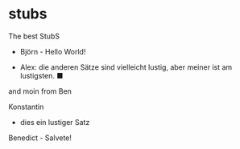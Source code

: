 # stubs
The best StubS


- Björn - Hello World!

- Alex: die anderen Sätze sind vielleicht lustig, aber meiner ist am lustigsten. ■

and moin from Ben

Konstantin
- dies ein lustiger Satz

Benedict - Salvete!

